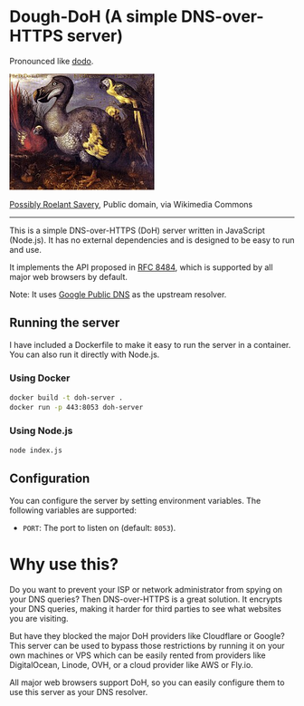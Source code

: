 # Dough-DoH (A simple DNS-over-HTTPS server)

Pronounced like [dodo](https://en.wikipedia.org/wiki/Dodo).

![Dodo](./dodo.jpg)

[Possibly Roelant Savery](https://commons.wikimedia.org/wiki/File:Edwards%27_Dodo.jpg), Public domain, via Wikimedia Commons

---

This is a simple DNS-over-HTTPS (DoH) server written in JavaScript (Node.js). It has no external dependencies and is designed to be easy to run and use.

It implements the API proposed in [RFC 8484](https://datatracker.ietf.org/doc/html/rfc8484), which is supported by all major web browsers by default.

Note: It uses [Google Public DNS](https://developers.google.com/speed/public-dns/) as the upstream resolver.

## Running the server

I have included a Dockerfile to make it easy to run the server in a container. You can also run it directly with Node.js.

### Using Docker

```bash
docker build -t doh-server .
docker run -p 443:8053 doh-server
```

### Using Node.js

```bash
node index.js
```

## Configuration

You can configure the server by setting environment variables. The following variables are supported:

- `PORT`: The port to listen on (default: `8053`).

# Why use this?

Do you want to prevent your ISP or network administrator from spying on your DNS queries? Then DNS-over-HTTPS is a great solution. It encrypts your DNS queries, making it harder for third parties to see what websites you are visiting.

But have they blocked the major DoH providers like Cloudflare or Google? This server can be used to bypass those restrictions by running it on your own machines or VPS which can be easily rented from providers like DigitalOcean, Linode, OVH, or a cloud provider like AWS or Fly.io.

All major web browsers support DoH, so you can easily configure them to use this server as your DNS resolver.
